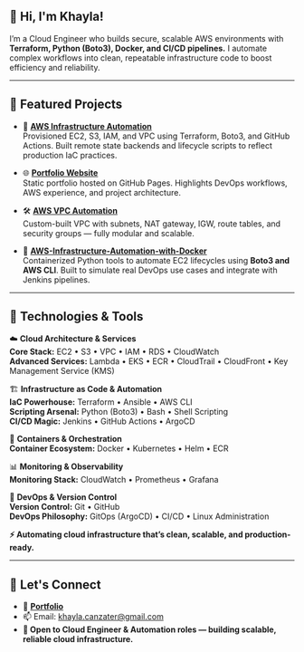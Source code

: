 ## 👋 Hi, I'm **Khayla**!  

I’m a Cloud Engineer who builds secure, scalable AWS environments with **Terraform, Python (Boto3), Docker, and CI/CD pipelines.** I automate complex workflows into clean, repeatable infrastructure code to boost efficiency and reliability.




---

## 🚀 **Featured Projects**

- 🔧 **[AWS Infrastructure Automation](https://github.com/K-Canzater/AWS-Infrastructure-Automation-with-Terraform-GitHub-Actions-Boto3)**  
  Provisioned EC2, S3, IAM, and VPC using Terraform, Boto3, and GitHub Actions. Built remote state backends and lifecycle scripts to reflect production IaC practices.  


- 🌐 **[Portfolio Website](https://k-canzater.github.io/KCanzater/index.html)**  
  Static portfolio hosted on GitHub Pages. Highlights DevOps workflows, AWS experience, and project architecture.  

- 🛠️ **[AWS VPC Automation](https://github.com/K-Canzater/AWS-VPC-Automation)**  
  Custom-built VPC with subnets, NAT gateway, IGW, route tables, and security groups — fully modular and scalable.


- 🐳 **[AWS-Infrastructure-Automation-with-Docker](https://github.com/K-Canzater/AWS-Infrastructure-Automation-with-Docker)**  
  Containerized Python tools to automate EC2 lifecycles using **Boto3 and AWS CLI**. Built to simulate real DevOps use cases and integrate with Jenkins pipelines.





---

## 🔧 **Technologies & Tools**

☁️ **Cloud Architecture & Services**  
**Core Stack:** EC2 • S3 • VPC • IAM • RDS • CloudWatch  
**Advanced Services:** Lambda • EKS • ECR • CloudTrail • CloudFront  • Key Management Service (KMS)

🏗️ **Infrastructure as Code & Automation**  
**IaC Powerhouse:** Terraform • Ansible • AWS CLI  
**Scripting Arsenal:** Python (Boto3) • Bash • Shell Scripting  
**CI/CD Magic:** Jenkins • GitHub Actions • ArgoCD

🐳 **Containers & Orchestration**  
**Container Ecosystem:** Docker • Kubernetes • Helm • ECR

📊 **Monitoring & Observability**  
**Monitoring Stack:** CloudWatch • Prometheus • Grafana

🔄 **DevOps & Version Control**  
**Version Control:** Git • GitHub  
**DevOps Philosophy:** GitOps (ArgoCD) • CI/CD • Linux Administration

**⚡ Automating cloud infrastructure that’s clean, scalable, and production-ready.**



---

## 🤝 **Let's Connect**

- 💼 [**Portfolio**](https://k-canzater.github.io/KCanzater/index.html)  
- 📫 Email: [khayla.canzater@gmail.com](mailto:khayla.canzater@gmail.com)  
- **💬 Open to Cloud Engineer & Automation roles — building scalable, reliable cloud infrastructure.**





